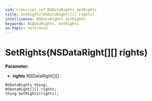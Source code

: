 ```yaml
---
uid: crmscript_ref_NSDataRights_SetRights
title: SetRights(NSDataRight[][] rights)
intellisense: NSDataRights.SetRights
keywords: NSDataRights, GetRights
so.topic: reference
---
```


# SetRights(NSDataRight[][] rights)

**Parameter:** 
 - **rights** NSDataRight[][]

```crmscript
NSDataRights thing;
NSDataRight[][] rights;
thing.SetRights(rights);
```


